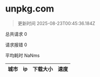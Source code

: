 
  # unpkg.com

  > 更新时间 2025-08-23T00:45:36.184Z
  
  总共请求 0

  请求报错 0

  平均耗时 NaNms

|城市|ip|下载大小|速度|
|-----|----------|---|---|

  